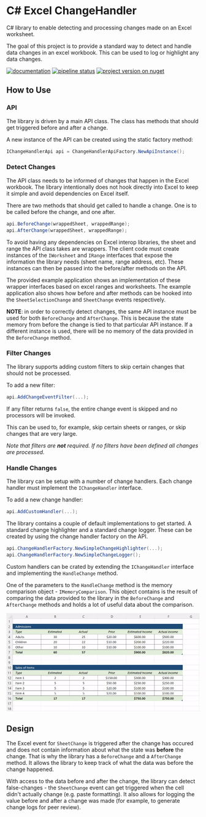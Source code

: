 # C# Excel ChangeHandler

C# library to enable detecting and processing changes made on an Excel worksheet.

The goal of this project is to provide a standard way to detect and handle data changes in an excel workbook. This can be used to log or highlight any data changes.

[![documentation](https://img.shields.io/badge/docs-latest-orange)](https://hectorjsmith.gitlab.io/excel-change-handler/)
[![pipeline status](https://gitlab.com/hectorjsmith/excel-change-handler/badges/main/pipeline.svg)](https://gitlab.com/hectorjsmith/excel-change-handler/-/commits/main)
[![project version on nuget](https://badgen.net/nuget/v/ExcelChangeHandler/latest)](https://www.nuget.org/packages/ExcelChangeHandler/)

## How to Use

### API

The library is driven by a main API class. The class has methods that should get triggered before and after a change.

A new instance of the API can be created using the static factory method:

```csharp
IChangeHandlerApi api = ChangeHandlerApiFactory.NewApiInstance();
```

### Detect Changes

The API class needs to be informed of changes that happen in the Excel workbook. The library intentionally does not hook directly into Excel to keep it simple and avoid dependencies on Excel itself.

There are two methods that should get called to handle a change. One is to be called before the change, and one after.

```csharp
api.BeforeChange(wrappedSheet, wrappedRange);
api.AfterChange(wrappedSheet, wrappedRange);
```

To avoid having any dependencies on Excel interop libraries, the sheet and range the API class takes are wrappers.
The client code must create instances of the `IWorksheet` and `IRange` interfaces that expose the information the library needs (sheet name, range address, etc).
These instances can then be passed into the before/after methods on the API.

The provided example application shows an implementation of these wrapper interfaces based on excel ranges and worksheets.
The example application also shows how before and after methods can be hooked into the `SheetSelectionChange` and `SheetChange` events respectively.

**NOTE**: in order to correctly detect changes, the same API instance must be used for both `BeforeChange` and `AfterChange`.
This is because the state memory from before the change is tied to that particular API instance. If a different instance is used, there will be no memory of the data provided in the `BeforeChange` method.

### Filter Changes

The library supports adding custom filters to skip certain changes that should not be processed.

To add a new filter:

```csharp
api.AddChangeEventFilter(...);
```

If any filter returns `false`, the entire change event is skipped and no processors will be invoked.

This can be used to, for example, skip certain sheets or ranges, or skip changes that are very large.

_Note that filters are **not** required. If no filters have been defined all changes are processed._

### Handle Changes

The library can be setup with a number of change handlers. Each change handler must implement the `IChangeHandler` interface.

To add a new change handler:

```csharp
api.AddCustomHandler(...);
```

The library contains a couple of default implementations to get started. A standard change highlighter and a standard change logger.
These can be created by using the change handler factory on the API.

```csharp
api.ChangeHandlerFactory.NewSimpleChangeHighlighter(...);
api.ChangeHandlerFactory.NewSimpleChangeLogger();
```

Custom handlers can be crated by extending the `IChangeHandler` interface and implementing the `HandleChange` method.

One of the parameters to the `HandleChange` method is the memory comparison object - `IMemoryComparison`.
This object contains is the result of comparing the data provided to the library in the `BeforeChange` and `AfterChange` methods and holds a lot of useful data about the comparison.

![Gif of change handler highlighting changes automatically](docs/static/img/changeHandler.gif)

## Design

The Excel event for `SheetChange` is triggered after the change has occured and does not contain information about what the state was **before** the change.
That is why the library has a `BeforeChange` and a `AfterChange` method. It allows the library to keep track of what the data was before the change happened.

With access to the data before and after the change, the library can detect false-changes - the `SheetChange` event can get triggered when the cell didn't actually change (e.g. paste formatting).
It also allows for logging the value before and after a change was made (for example, to generate change logs for peer review).
